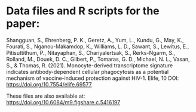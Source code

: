 # Data files and R scripts for the paper:

Shangguan, S., Ehrenberg, P. K., Geretz, A., Yum, L., Kundu, G., May, K., Fourati, S., Nganou-Makamdop, K., Williams, L. D., Sawant, S., Lewitus, E., Pitisuttithum, P., Nitayaphan, S., Chariyalertsak, S., Rerks-Ngarm, S., Rolland, M., Douek, D. C., Gilbert, P., Tomaras, G. D., Michael, N. L., Vasan, S., & Thomas, R. (2021). Monocyte-derived transcriptome signature indicates antibody-dependent cellular phagocytosis as a potential mechanism of vaccine-induced protection against HIV-1. Elife, 10
DOI: https://doi.org/10.7554/elife.69577

These files are also available at: https://doi.org/10.6084/m9.figshare.c.5416197
